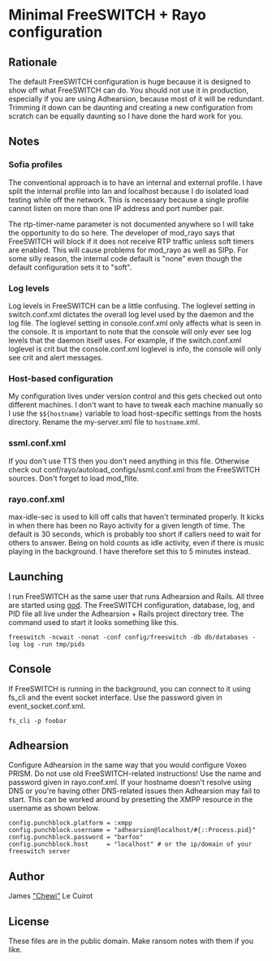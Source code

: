 Minimal FreeSWITCH + Rayo configuration
=======================================

Rationale
---------

The default FreeSWITCH configuration is huge because it is designed to show off what FreeSWITCH can do. You should not use it in production, especially if you are using Adhearsion, because most of it will be redundant. Trimming it down can be daunting and creating a new configuration from scratch can be equally daunting so I have done the hard work for you.

Notes
-----

### Sofia profiles

The conventional approach is to have an internal and external profile. I have split the internal profile into lan and localhost because I do isolated load testing while off the network. This is necessary because a single profile cannot listen on more than one IP address and port number pair.

The rtp-timer-name parameter is not documented anywhere so I will take the opportunity to do so here. The developer of mod\_rayo says that FreeSWITCH will block if it does not receive RTP traffic unless soft timers are enabled. This will cause problems for mod\_rayo as well as SIPp. For some silly reason, the internal code default is "none" even though the default configuration sets it to "soft".

### Log levels

Log levels in FreeSWITCH can be a little confusing. The loglevel setting in switch.conf.xml dictates the overall log level used by the daemon and the log file. The loglevel setting in console.conf.xml only affects what is seen in the console. It is important to note that the console will only ever see log levels that the daemon itself uses. For example, if the switch.conf.xml loglevel is crit but the console.conf.xml loglevel is info, the console will only see crit and alert messages.

### Host-based configuration

My configuration lives under version control and this gets checked out onto different machines. I don't want to have to tweak each machine manually so I use the `$${hostname}` variable to load host-specific settings from the hosts directory. Rename the my-server.xml file to `hostname`.xml.

### ssml.conf.xml

If you don't use TTS then you don't need anything in this file. Otherwise check out conf/rayo/autoload\_configs/ssml.conf.xml from the FreeSWITCH sources. Don't forget to load mod\_flite.

### rayo.conf.xml

max-idle-sec is used to kill off calls that haven't terminated properly. It kicks in when there has been no Rayo activity for a given length of time. The default is 30 seconds, which is probably too short if callers need to wait for others to answer. Being on hold counts as idle activity, even if there is music playing in the background. I have therefore set this to 5 minutes instead.

Launching
---------

I run FreeSWITCH as the same user that runs Adhearsion and Rails. All three are started using [god](https://github.com/mojombo/god). The FreeSWITCH configuration, database, log, and PID file all live under the Adhearsion + Rails project directory tree. The command used to start it looks something like this.

    freeswitch -ncwait -nonat -conf config/freeswitch -db db/databases -log log -run tmp/pids

Console
-------

If FreeSWITCH is running in the background, you can connect to it using fs\_cli and the event socket interface. Use the password given in event\_socket.conf.xml.

    fs_cli -p foobar

Adhearsion
----------

Configure Adhearsion in the same way that you would configure Voxeo PRISM. Do not use old FreeSWITCH-related instructions! Use the name and password given in rayo.conf.xml. If your hostname doesn't resolve using DNS or you're having other DNS-related issues then Adhearsion may fail to start. This can be worked around by presetting the XMPP resource in the username as shown below.

    config.punchblock.platform = :xmpp
    config.punchblock.username = "adhearsion@localhost/#{::Process.pid}"
    config.punchblock.password = "barfoo"
    config.punchblock.host     = "localhost" # or the ip/domain of your freeswitch server

Author
------

James ["Chewi"](https://github.com/chewi) Le Cuirot

License
-------

These files are in the public domain. Make ransom notes with them if you like.
